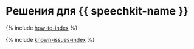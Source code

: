 # Решения для {{ speechkit-name }}

{% include [how-to-index](how-to/index.md) %}

{% include [known-issues-index](known-issues/index.md) %}
